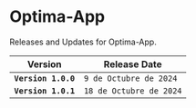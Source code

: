 # Optima-App
Releases and Updates for Optima-App.

| Version| Release Date |
| ----------- | ----------- |
|**`Version 1.0.0`**|`9 de Octubre de 2024` |
|**`Version 1.0.1`**|`18 de Octubre de 2024`|